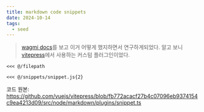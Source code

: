 ```yaml
---
title: markdown code snippets
date: 2024-10-14
tags:
  - seed
---
```

> [wagmi docs](https://wagmi.sh/react/getting-started)를 보고 이거 어떻게 했지하면서 연구하게되었다.
> 알고 보니 [vitepress](https://vitepress.dev/guide/markdown#import-code-snippets)에서 사용하는 커스텀 플러그인이었다.

```
<<< @/filepath
```

```
<<< @/snippets/snippet.js{2}
```

코드 원본:
https://github.com/vuejs/vitepress/blob/fb772acacf27b4c07096eb9374154c9ea4213d09/src/node/markdown/plugins/snippet.ts

